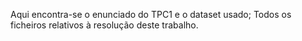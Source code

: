 Aqui encontra-se o enunciado do TPC1 e o dataset usado;
Todos os ficheiros relativos à resolução deste trabalho.
